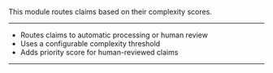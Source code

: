 

This module routes claims based on their complexity scores.

---



- Routes claims to automatic processing or human review
- Uses a configurable complexity threshold
- Adds priority score for human-reviewed claims

---

